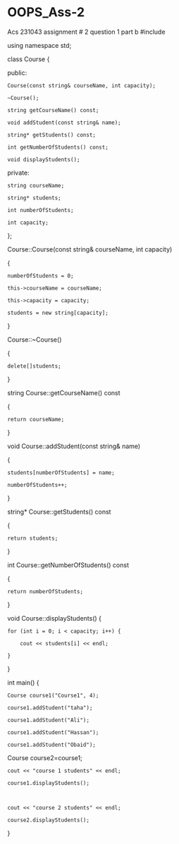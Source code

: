 # OOPS_Ass-2
Acs 231043 assignment # 2 question 1 part b
#include <iostream> 

using namespace std; 

  

class Course { 

public: 

	Course(const string& courseName, int capacity); 

	~Course(); 

	string getCourseName() const; 

	void addStudent(const string& name); 

	string* getStudents() const; 

	int getNumberOfStudents() const; 

	void displayStudents(); 

  

private: 

	string courseName; 

	string* students; 

	int numberOfStudents; 

	int capacity; 

}; 

  

Course::Course(const string& courseName, int capacity) 

{ 

	numberOfStudents = 0; 

	this->courseName = courseName; 

	this->capacity = capacity; 

	students = new string[capacity]; 

} 

  

Course::~Course() 

{ 

	delete[]students; 

} 

  

string Course::getCourseName() const 

{ 

	return courseName; 

} 

  

void Course::addStudent(const string& name) 

{ 

	students[numberOfStudents] = name; 

	numberOfStudents++; 

} 

  

string* Course::getStudents() const 

{ 

	return students; 

} 

  

int Course::getNumberOfStudents() const 

{ 

	return numberOfStudents; 

} 

  

void Course::displayStudents() { 

	for (int i = 0; i < capacity; i++) { 

		cout << students[i] << endl; 

	} 

} 

  

int main() { 

	Course course1("Course1", 4); 

	course1.addStudent("taha"); 

	course1.addStudent("Ali"); 

	course1.addStudent("Hassan"); 

	course1.addStudent("Obaid"); 

  

Course course2=course1; 

  

	cout << "course 1 students" << endl; 

	course1.displayStudents(); 

  

	cout << "course 2 students" << endl; 

	course2.displayStudents(); 

} 
